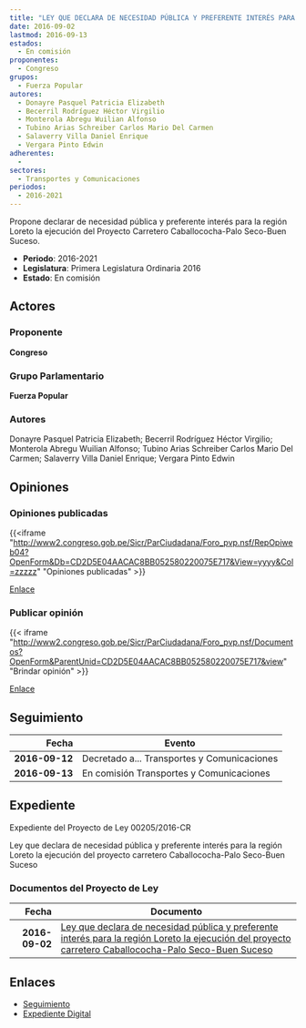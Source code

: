 ```yaml
---
title: "LEY QUE DECLARA DE NECESIDAD PÚBLICA Y PREFERENTE INTERÉS PARA LA REGIÓN LORETO LA EJECUCIÓN DEL PROYECTO CARRETERO CABALLOCOCHA-PALO SECO-BUEN SUCESO"
date: 2016-09-02
lastmod: 2016-09-13
estados: 
  - En comisión
proponentes: 
  - Congreso
grupos: 
  - Fuerza Popular
autores: 
  - Donayre Pasquel Patricia Elizabeth
  - Becerril Rodríguez Héctor Virgilio
  - Monterola Abregu Wuilian Alfonso
  - Tubino Arias Schreiber Carlos Mario Del Carmen
  - Salaverry Villa Daniel Enrique
  - Vergara Pinto Edwin
adherentes: 
  - 
sectores: 
  - Transportes y Comunicaciones
periodos: 
  - 2016-2021
---
```


Propone declarar de necesidad pública y preferente interés para la región Loreto la ejecución del Proyecto Carretero Caballococha-Palo Seco-Buen Suceso.

- **Periodo**: 2016-2021
- **Legislatura**: Primera Legislatura Ordinaria 2016
- **Estado**: En comisión

## Actores

### Proponente

**Congreso**

### Grupo Parlamentario

**Fuerza Popular**

### Autores

Donayre Pasquel Patricia Elizabeth; Becerril Rodríguez Héctor Virgilio; Monterola Abregu Wuilian Alfonso; Tubino Arias Schreiber Carlos Mario Del Carmen; Salaverry Villa Daniel Enrique; Vergara Pinto Edwin


## Opiniones

### Opiniones publicadas

{{<iframe "http://www2.congreso.gob.pe/Sicr/ParCiudadana/Foro_pvp.nsf/RepOpiweb04?OpenForm&Db=CD2D5E04AACAC8BB052580220075E717&View=yyyy&Col=zzzzz" "Opiniones publicadas" >}}

[Enlace](http://www2.congreso.gob.pe/Sicr/ParCiudadana/Foro_pvp.nsf/RepOpiweb04?OpenForm&Db=CD2D5E04AACAC8BB052580220075E717&View=yyyy&Col=zzzzz)
### Publicar opinión

{{< iframe "http://www2.congreso.gob.pe/Sicr/ParCiudadana/Foro_pvp.nsf/Documentos?OpenForm&ParentUnid=CD2D5E04AACAC8BB052580220075E717&view" "Brindar opinión" >}}

[Enlace](http://www2.congreso.gob.pe/Sicr/ParCiudadana/Foro_pvp.nsf/Documentos?OpenForm&ParentUnid=CD2D5E04AACAC8BB052580220075E717&view)

## Seguimiento

| Fecha | Evento |
|------:|--------|
| **2016-09-12** | Decretado a... Transportes y Comunicaciones|
| **2016-09-13** | En comisión Transportes y Comunicaciones|


## Expediente

Expediente del Proyecto de Ley 00205/2016-CR

Ley que declara de necesidad pública y preferente interés para la región Loreto la ejecución del proyecto carretero Caballococha-Palo Seco-Buen Suceso


### Documentos del Proyecto de Ley

| Fecha | Documento |
|------:|--------|
| **2016-09-02** | [Ley que declara de necesidad pública y preferente interés para la región Loreto la ejecución del proyecto carretero Caballococha-Palo Seco-Buen Suceso](http://www.leyes.congreso.gob.pe/Documentos/2016_2021/Proyectos_de_Ley_y_de_Resoluciones_Legislativas/PL0020520160902..pdf) |

## Enlaces 

- [Seguimiento](http://www2.congreso.gob.pe/Sicr/TraDocEstProc/CLProLey2016.nsf/f7fff46988ca05b1052578e100829cc7/670dd6b9a6d5150c05258022007b954a?OpenDocument)
- [Expediente Digital](http://www2.congreso.gob.pe/Sicr/TraDocEstProc/CLProLey2016.nsf/f7fff46988ca05b1052578e100829cc7/670dd6b9a6d5150c05258022007b954a?OpenDocument&Click=05257FB7005EB655.eb71d0cf91d8294e05256cdf006b5706/$Body/0.1C6C)
